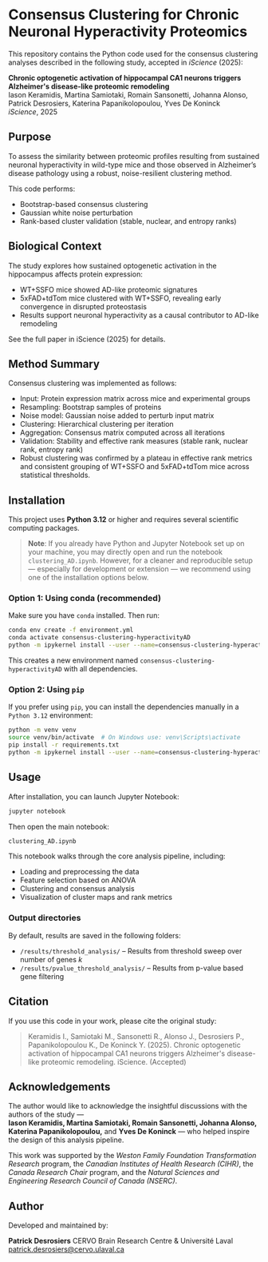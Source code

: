 # Consensus Clustering for Chronic Neuronal Hyperactivity Proteomics

This repository contains the Python code used for the consensus clustering analyses described in the following study, accepted in *iScience* (2025):

**Chronic optogenetic activation of hippocampal CA1 neurons triggers Alzheimer's disease-like proteomic remodeling**  
Iason Keramidis, Martina Samiotaki, Romain Sansonetti, Johanna Alonso, Patrick Desrosiers, Katerina Papanikolopoulou, Yves De Koninck  
*iScience*, 2025


## Purpose

To assess the similarity between proteomic profiles resulting from sustained neuronal hyperactivity in wild-type mice and those observed in Alzheimer’s disease pathology using a robust, noise-resilient clustering method.

This code performs:

- Bootstrap-based consensus clustering
- Gaussian white noise perturbation
- Rank-based cluster validation (stable, nuclear, and entropy ranks)

## Biological Context
The study explores how sustained optogenetic activation in the hippocampus affects protein expression:

- WT+SSFO mice showed AD-like proteomic signatures
- 5xFAD+tdTom mice clustered with WT+SSFO, revealing early convergence in disrupted proteostasis
- Results support neuronal hyperactivity as a causal contributor to AD-like remodeling

See the full paper in iScience (2025) for details.

## Method Summary
Consensus clustering was implemented as follows:

- Input: Protein expression matrix across mice and experimental groups
- Resampling: Bootstrap samples of proteins
- Noise model: Gaussian noise added to perturb input matrix
- Clustering: Hierarchical clustering per iteration
- Aggregation: Consensus matrix computed across all iterations
- Validation: Stability and effective rank measures (stable rank, nuclear rank, entropy rank)
- Robust clustering was confirmed by a plateau in effective rank metrics and consistent grouping of WT+SSFO and 5xFAD+tdTom mice across statistical thresholds.

## Installation

This project uses **Python 3.12** or higher and requires several scientific computing packages.

> **Note**: If you already have Python and Jupyter Notebook set up on your machine, you may directly open and run the notebook `clustering_AD.ipynb`. However, for a cleaner and reproducible setup — especially for development or extension — we recommend using one of the installation options below.

### Option 1: Using conda (recommended)
Make sure you have `conda` installed. Then run:

```bash
conda env create -f environment.yml
conda activate consensus-clustering-hyperactivityAD
python -m ipykernel install --user --name=consensus-clustering-hyperactivityAD
```

This creates a new environment named `consensus-clustering-hyperactivityAD` with all dependencies.

### Option 2: Using `pip`
If you prefer using `pip`, you can install the dependencies manually in a `Python 3.12` environment:

```bash
python -m venv venv
source venv/bin/activate  # On Windows use: venv\Scripts\activate
pip install -r requirements.txt
python -m ipykernel install --user --name=consensus-clustering-hyperactivityAD
```

## Usage

After installation, you can launch Jupyter Notebook:

```bash
jupyter notebook
```
Then open the main notebook:

```bash
clustering_AD.ipynb
```

This notebook walks through the core analysis pipeline, including:

- Loading and preprocessing the data
- Feature selection based on ANOVA
- Clustering and consensus analysis
- Visualization of cluster maps and rank metrics

### Output directories
By default, results are saved in the following folders:

- `/results/threshold_analysis/` – Results from threshold sweep over number of genes $k$
- `/results/pvalue_threshold_analysis/` – Results from p-value based gene filtering

## Citation
If you use this code in your work, please cite the original study:

> Keramidis I., Samiotaki M., Sansonetti R., Alonso J., Desrosiers P., Papanikolopoulou K., De Koninck Y. (2025). 
> Chronic optogenetic activation of hippocampal CA1 neurons triggers Alzheimer's disease-like proteomic remodeling. 
> iScience. (Accepted)

## Acknowledgements

The author would like to acknowledge the insightful discussions with the authors of the study —  
**Iason Keramidis, Martina Samiotaki, Romain Sansonetti, Johanna Alonso, Katerina Papanikolopoulou,** and **Yves De Koninck** — who helped inspire the design of this analysis pipeline.

This work was supported by the *Weston Family Foundation Transformation Research* program, the *Canadian Institutes of Health Research (CIHR)*, the *Canada Research Chair* program, and the *Natural Sciences and Engineering Research Council of Canada (NSERC)*.


## Author
Developed and maintained by:

**Patrick Desrosiers**
CERVO Brain Research Centre & Université Laval
patrick.desrosiers@cervo.ulaval.ca